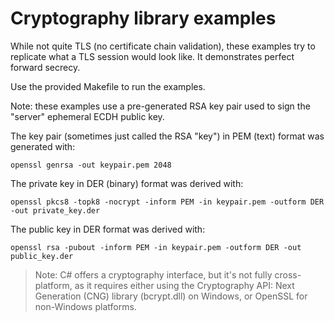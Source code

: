 # Cryptography library examples

While not quite TLS (no certificate chain validation), these examples try to replicate what a TLS session would look like. It demonstrates perfect forward secrecy.

Use the provided Makefile to run the examples.

Note: these examples use a pre-generated RSA key pair used to sign the "server" ephemeral ECDH public key.

The key pair (sometimes just called the RSA "key") in PEM (text) format was generated with:

```
openssl genrsa -out keypair.pem 2048
```

The private key in DER (binary) format was derived with:

```
openssl pkcs8 -topk8 -nocrypt -inform PEM -in keypair.pem -outform DER -out private_key.der
```

The public key in DER format was derived with:

```
openssl rsa -pubout -inform PEM -in keypair.pem -outform DER -out public_key.der
```

> Note: C# offers a cryptography interface, but it's not fully cross-platform, as it requires either using the Cryptography API: Next Generation (CNG) library (bcrypt.dll) on Windows, or OpenSSL for non-Windows platforms.
